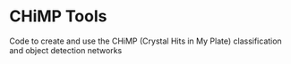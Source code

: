 # CHiMP Tools

Code to create and use the CHiMP (Crystal Hits in My Plate) classification and object detection networks